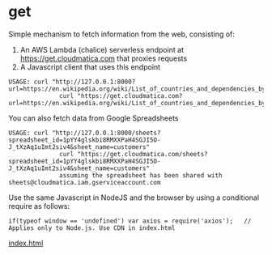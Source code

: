 # get

Simple mechanism to fetch information from the web, consisting of:

1. An AWS Lambda (chalice) serverless endpoint at https://get.cloudmatica.com that proxies requests
2. A Javascript client that uses this endpoint

```
USAGE: curl "http://127.0.0.1:8000?url=https://en.wikipedia.org/wiki/List_of_countries_and_dependencies_by_population"
              curl "https://get.cloudmatica.com?url=https://en.wikipedia.org/wiki/List_of_countries_and_dependencies_by_population" 
```

You can also fetch data from Google Spreadsheets

```
USAGE: curl "http://127.0.0.1:8000/sheets?spreadsheet_id=1pYY4glskbi8RMXXPaH4SGJI5O-J_tXzAq1uImt2siv4&sheet_name=customers" 
              curl "https://get.cloudmatica.com/sheets?spreadsheet_id=1pYY4glskbi8RMXXPaH4SGJI5O-J_tXzAq1uImt2siv4&sheet_name=customers" 
              assuming the spreadsheet has been shared with sheets@cloudmatica.iam.gserviceaccount.com
```

Use the same Javascript in NodeJS and the browser by using a conditional require as follows:
```
if(typeof window == 'undefined') var axios = require('axios');   // Applies only to Node.js. Use CDN in index.html
```

[index.html](./index.html)